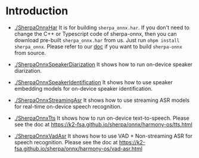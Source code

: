 # Introduction

- [./SherpaOnnxHar](./SherpaOnnxHar) It is for building `sherpa_onnx.har`.
  If you don't need to change the C++ or Typescript code of sherpa-onnx, then
  you can download pre-built `sherpa_onnx.har` from us. Just run `ohpm install sherpa_onnx`.
  Please refer to our [doc](https://k2-fsa.github.io/sherpa/onnx/harmony-os/how-to-build-har.html)
  if you want to build `sherpa-onnx` from source.

- [./SherpaOnnxSpeakerDiarization](./SherpaOnnxSpeakerDiarization) It shows how
  to run on-device speaker diarization.

- [./SherpaOnnxSpeakerIdentification](./SherpaOnnxSpeakerIdentification) It shows how to use
  speaker embedding models for on-device speaker identification.

- [./SherpaOnnxStreamingAsr](./SherpaOnnxStreamingAsr) It shows how to use
  streaming ASR models for real-time on-device speech recognition.

- [./SherpaOnnxTts](./SherpaOnnxTts) It shows how to run on-device text-to-speech.
  Please see the doc at <https://k2-fsa.github.io/sherpa/onnx/harmony-os/tts.html>

- [./SherpaOnnxVadAsr](./SherpaOnnxVadAsr) It shows how to use
  VAD + Non-streaming ASR for speech recognition.
  Please see the doc at <https://k2-fsa.github.io/sherpa/onnx/harmony-os/vad-asr.html>
